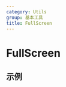 ```yaml
---
category: Utils
group: 基本工具
title: FullScreen
---
```


# FullScreen

## 示例

<code src="./demos/demo1.jsx"></code>
